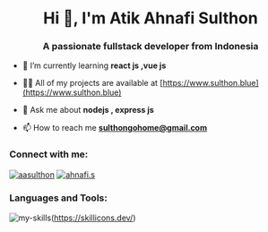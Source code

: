 <h1 align="center">Hi 👋, I'm Atik Ahnafi Sulthon</h1>
<h3 align="center">A passionate fullstack developer from Indonesia</h3>

- 🌱 I’m currently learning **react js ,vue js**

- 👨‍💻 All of my projects are available at [https://www.sulthon.blue](https://www.sulthon.blue)

- 💬 Ask me about **nodejs , express js**

- 📫 How to reach me **sulthongohome@gmail.com**

<h3 align="left">Connect with me:</h3>
<p align="left">
<a href="https://linkedin.com/in/aasulthon" target="blank"><img align="center" src="https://skillicons.dev/icons?i=linkedin" alt="aasulthon"/></a>
<a href="https://instagram.com/ahnafi.s" target="blank"><img align="center" src="https://skillicons.dev/icons?i=instagram" alt="ahnafi.s" /></a>
</p>

<h3 align="left">Languages and Tools:</h3>

![my-skills](https://skillicons.dev/icons?i=ts,js,html,css,cpp,c,nodejs,react,vue,tailwind,bootstrap,express,mongo,mysql,jest,babel,git,github,postman,linux,prisma,vite,arduino,vercel,vscode&perline=10)(https://skillicons.dev/)
